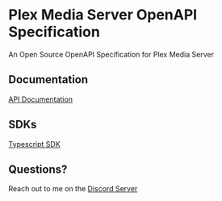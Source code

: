 # Plex Media Server OpenAPI Specification
 
An Open Source OpenAPI Specification for Plex Media Server

## Documentation
[API Documentation](https://plexapi.dev)  

## SDKs
[Typescript SDK](https://github.com/lukehagar/plexjs)  

## Questions? 
Reach out to me on the [Discord Server](https://discord.gg/mxqjsJHwUm)
